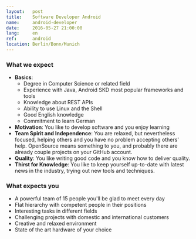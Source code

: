 ```yaml
---
layout:   post
title:    Software Developer Android
name:     android-developer
date:     2016-05-27 21:00:00
lang:     en
ref:      android
location: Berlin/Bonn/Munich
---
```


### What we expect

- **Basics**:
    + Degree in Computer Science or related field
    + Experience with Java, Android SKD most popular frameworks and tools 
    + Knowledge about REST APIs
    + Ability to use Linux and the Shell
    + Good English knowledge
    + Commitment to learn German
- **Motivation**: You like to develop software and you enjoy learning
- **Team Spirit and Independence**: You are relaxed, but nevertheless focused, helping others and you have no problem accepting others' help. OpenSource means something to you, and probably there are already couple projects on your GitHub account.
- **Quality**: You like writing good code and you know how to deliver quality.
- **Thirst for Knowledge**: You like to keep yourself up-to-date with latest news in the industry, trying out new tools and techniques.

### What expects you

- A powerful team of 15 people you'll be glad to meet every day
- Flat hierarchy with competent people in their positions
- Interesting tasks in different fields
- Challenging projects with domestic and international customers
- Creative and relaxed environment
- State of the art hardware of your choice
